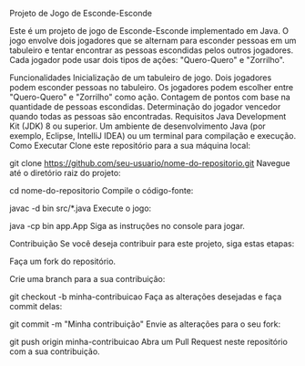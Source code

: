 Projeto de Jogo de Esconde-Esconde


Este é um projeto de jogo de Esconde-Esconde implementado em Java. O jogo envolve dois jogadores que se alternam para esconder pessoas em um tabuleiro e tentar encontrar as pessoas escondidas pelos outros jogadores. Cada jogador pode usar dois tipos de ações: "Quero-Quero" e "Zorrilho".

Funcionalidades
Inicialização de um tabuleiro de jogo.
Dois jogadores podem esconder pessoas no tabuleiro.
Os jogadores podem escolher entre "Quero-Quero" e "Zorrilho" como ação.
Contagem de pontos com base na quantidade de pessoas escondidas.
Determinação do jogador vencedor quando todas as pessoas são encontradas.
Requisitos
Java Development Kit (JDK) 8 ou superior.
Um ambiente de desenvolvimento Java (por exemplo, Eclipse, IntelliJ IDEA) ou um terminal para compilação e execução.
Como Executar
Clone este repositório para a sua máquina local:

git clone https://github.com/seu-usuario/nome-do-repositorio.git
Navegue até o diretório raiz do projeto:

cd nome-do-repositorio
Compile o código-fonte:

javac -d bin src/*.java
Execute o jogo:

java -cp bin app.App
Siga as instruções no console para jogar.

Contribuição
Se você deseja contribuir para este projeto, siga estas etapas:

Faça um fork do repositório.

Crie uma branch para a sua contribuição:

git checkout -b minha-contribuicao
Faça as alterações desejadas e faça commit delas:

git commit -m "Minha contribuição"
Envie as alterações para o seu fork:

git push origin minha-contribuicao
Abra um Pull Request neste repositório com a sua contribuição.
